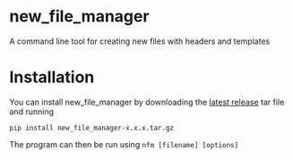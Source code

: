 # new_file_manager
A command line tool for creating new files with headers and templates

# Installation
You can install new_file_manager by downloading the [latest release](https://github.com/KyleS22/new_file_manager/releases/latest) tar file and running 

`pip install new_file_manager-x.x.x.tar.gz`

The program can then be run using `nfm [filename] [options]`
